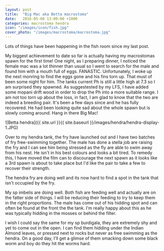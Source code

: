 ```yaml
---
layout: post
title:  "Big Mac aka Betta macrostoma"
date:   2016-05-08 13:00:00 +1000
categories: macrostoma hendra 
icon: "/images/icon/fish.jpg"
cover_photo: "/images/macrostoma/macrostoma.jpg"
---
```


Lots of things have been happening in the fish room since my last post.

My biggest achievement to date so far is actually having my macrostomas spawn for the first time! One night, as I preparing dinner, I noticed the female mac was a lot thinner than usual so I went to search for the male and found him with a mouth full of eggs. FANASTIC. Unfortunately, I woke up the next monring to find the eggs gone and his fins torn up. That must of been some night for him. The tanks current Ph is still a little high at 7.3 so I am surprised they spawned. As suggestested by my LFS, I have added some mopani drift wood in order to drop the Ph into a more suitable range. I am not too torn up about the loss, in fact, I am glad to know that the two are indeed a breeding pair. It's been a few days since and he has fully recovered. He had been looking quite sad about the whole spawn but is slowly coming around. Hang in there Big Mac! 

![Betta hendra]({{ site.url }}{{ site.baseurl }}/images/hendra/hendra-display-1.JPG)

Over to my hendra tank, the fry have launched out and I have two batches of fry free-swimming together. The male has done a stella job are raising the fry and I can see him being stressed as the fly are able to swim away from his nest. He isn't in his best colours and looks a bit tired. To remedy this, I have moved the film can to discourage the next spawn as it looks like a 3rd spawn is about to take place but I'd like the pair to take a few to recover their strength. 

The hendra fry are doing well and its now hard to find a spot in the tank that isn't occupied by the fry.


My sp imbelis are doing well. Both fish are feeding well and actually are on the fatter side of things. I will be reducing their feeding to try to keep them in the right proportions. The male has come out of his hidding spot and can often be found at the front the the tank. I'm really happy about this as he was typically hidding in the mosses or behind the filter. 

I wish I could say the same for my sp burdigala, they are extremely shy and yet to come out in the open. I can find them hidding under the Indian Almond leaves, or pressed next to rocks but never as free swimming as the hendra. On a good day, I'll get a glimse of them smacking down some black worm and boy do they hit the worms hard.
